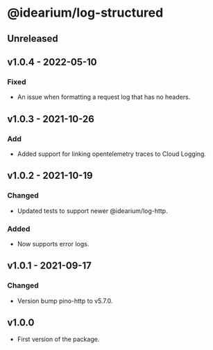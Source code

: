 # @idearium/log-structured

## Unreleased

## v1.0.4 - 2022-05-10

### Fixed

-   An issue when formatting a request log that has no headers.

## v1.0.3 - 2021-10-26

### Add

-   Added support for linking opentelemetry traces to Cloud Logging.

## v1.0.2 - 2021-10-19

### Changed

-   Updated tests to support newer @idearium/log-http.

### Added

-   Now supports error logs.

## v1.0.1 - 2021-09-17

### Changed

-   Version bump pino-http to v5.7.0.

## v1.0.0

-   First version of the package.
